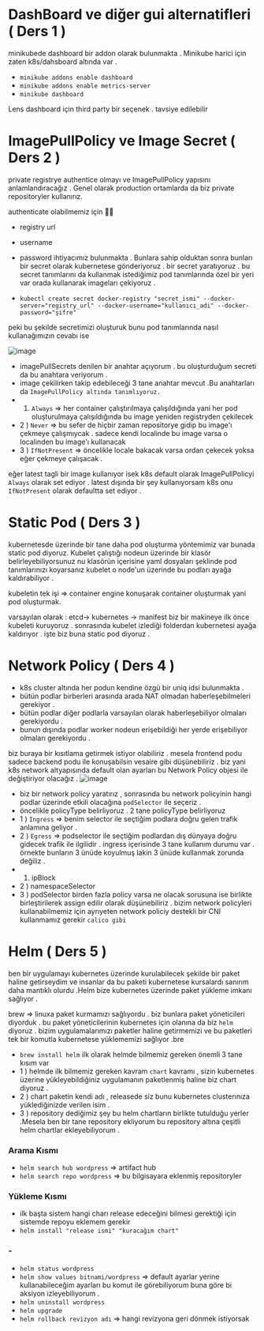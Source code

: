 # DashBoard ve diğer gui alternatifleri ( Ders 1 )
minikubede dashboard bir addon olarak bulunmakta . Minikube harici için zaten k8s/dahsboard altında var .
- `minikube addons enable dashboard`
- `minikube addons enable metrics-server`
- `minikube dashboard`

Lens dashboard için third party bir seçenek . tavsiye edilebilir 

# ImagePullPolicy ve Image Secret ( Ders 2 )
private registrye authentice olmayı ve ImagePullPolicy yapısını anlamlandıracağız . Genel olarak production ortamlarda da biz private repositoryler kullanırız. 

authenticate olabilmemiz için 👍🏻
- registry url
- username
- password ihtiyacımız bulunmakta . Bunlara sahip olduktan sonra bunları bir secret olarak kubernetese gönderiyoruz . bir secret yaratıyoruz . bu secret tanımlarını da kullanmak istediğimiz pod tanımlarında özel bir yeri var orada kullanarak imageları çekiyoruz . 

- `kubectl create secret docker-registry "secret_ismi" --docker-server="registry_url" --docker-username="kullanıcı_adi" --docker-password="şifre"`

peki bu şekilde secretimizi oluşturuk bunu pod tanımlarında nasıl kullanağımızın cevabı ise 


![image](https://user-images.githubusercontent.com/74687192/160274742-cd572af5-6cf2-4716-9657-1bf5173945bf.png)

- imagePullSecrets denilen bir anahtar açıyorum . bu oluşturduğum secreti da bu anahtara veriyorum .  
- image çekilirken takip edebileceği 3 tane anahtar mevcut .Bu anahtarları da `ImagePullPolicy altında tanımlıyoruz.`
- 1) `Always` => her container çalıştırılmaya çalışıldığında yani her pod oluşturulmaya çalışıldığında bu image yeniden registryden çekilecek 
- 2 ) `Never` => bu sefer de hiçbir zaman repositorye gidip bu image'ı çekmeye çalışmıycak . sadece kendi localinde bu image varsa o localinden bu image'ı kullanacak 
- 3 ) `IfNotPresent` => öncelikle locale bakacak varsa ordan çekecek yoksa eğer çekmeye çalışacak .

eğer latest tagli bir image kullanıyor isek k8s default olarak ImagePullPolicyi `Always` olarak set ediyor . latest dışında bir şey kullanıyorsam k8s onu `IfNotPresent` olarak defaultta set ediyor .

# Static Pod ( Ders 3 )
kubernetesde üzerinde bir tane daha pod oluşturma yöntemimiz var bunada static pod diyoruz. Kubelet çalıştığı nodeun üzerinde bir klasör belirleyebiliyorsunuz nu klasörün içerisine yaml dosyaları şeklinde pod tanımlarınızı koyarsanız kubelet o node'un üzerinde bu podları ayağa kaldırabiliyor .

kubeletin tek işi => container engine konuşarak container oluşturmak yani pod oluşturmak.

varsayılan olarak :
etcd-> kubernetes -> manifest 
biz bir makineye ilk önce kubeleti kuruyoruz . sonrasında kubelet izlediği folderdan kubernetesi ayağa kaldırıyor . işte biz buna static pod diyoruz .

# Network Policy ( Ders 4 )

-  k8s cluster altında her podun kendine özgü bir uniq idsi bulunmakta .
- bütün podlar birberleri arasında arada NAT olmadan haberleşebilmeleri gerekiyor . 
- bütün podlar diğer podlarla varsayılan olarak haberleşebiliyor olmaları gerekiyordu . 
- bunun dışında podlar worker nodeun erişebildiği her yerde erişebiliyor olmaları gerekiyordu .

biz buraya bir kısıtlama getirmek istiyor olabiliriz . mesela frontend podu sadece backend podu ile konuşabilsin vesaire gibi düşünebiliriz . biz yani k8s network altyapısında default olan ayarları bu Network Policy objesi ile değiştiriyor olacağız .
![image](https://user-images.githubusercontent.com/74687192/160276688-44c239ff-5fd7-4914-8e90-123ecc8fa829.png)

- biz bir network policy yaratırız , sonrasında bu network policyinin hangi podlar üzerinde etkili olacağına `podSelector`
ile seçeriz .
- öncelikle policyType belirliyoruz . 2 tane policyType belirliyoruz 
- 1 ) `Ingress` => benim selector ile seçtiğim podlara doğru gelen trafik anlamına geliyor .
- 2 ) `Egress` => podselector ile seçtiğim podlardan dış dünyaya doğru gidecek trafik ile ilgilidir .
ingress içerisinde 3 tane kullanım durumu var . örnekte bunların 3 ünüde koyulmuş lakin 3 ünüde kullanmak zorunda değiliz .
- 1) ipBlock  
- 2 ) namespaceSelector
- 3 ) podSelector
birden fazla policy varsa ne olacak sorusuna ise birlikte birleştirilerek assign edilir olarak düşünebiliriz .
bizim network policyleri kullanabilmemiz için ayrıyeten network policiy destekli bir CNI kullanmamız gerekir `calico gibi`

# Helm ( Ders 5 )

ben bir uygulamayı kubernetes üzerinde kurulabilecek şekilde bir paket haline getirseydim ve insanlar da bu paketi kubernetese kursalardı sanırım daha mantıklı olurdu .Helm bize kubernetes üzerinde paket yükleme imkanı sağlıyor .

brew => linuxa paket kurmamızı sağlıyordu . biz bunlara paket yöneticileri diyorduk . bu paket yöneticilerinin kubernetes için olanına da biz `helm` diyoruz . bizim uygulamalarımızı paketler haline getirmemizi ve bu paketleri tek bir komutla kubernetese yüklememizi sağlıyor .bre

- `brew install helm`
 ilk olarak helmde bilmemiz gereken önemli 3 tane kısım var 
- 1 ) helmde ilk bilmemiz gereken kavram `chart` kavramı , sizin kubernetes üzerine yükleyebildiğiniz uygulamanın paketlenmiş haline biz chart diyoruz . 
- 2 ) chart paketin kendi adı , releasede siz bunu kubernetes clusterınıza yüklediğinizde verilen isim .
- 3 ) repository dediğimiz şey bu helm chartların birlikte tutulduğu yerler .Mesela ben bir tane repository ekliyorum bu repository altına çeşitli helm chartlar ekleyebiliyorum . 

### Arama Kısmı 
- `helm search hub wordpress` => artifact hub
- `helm search repo wordpress` => bu bilgisayara eklenmiş repositoryler 
### Yükleme Kısmı
- ilk başta sistem hangi charı release edeceğini bilmesi gerektiği için sistemde repoyu eklemem gerekir 
- `helm install "release ismi" "kuracağım chart"`
### -
- `helm status wordpress`
- `helm show values bitnami/wordpress` => default ayarlar yerine kullanabileceğim ayarları bu komut ile görebiliyorum buna göre bi aksiyon izleyebiliyorum .
- `helm uninstall wordpress`
- `helm upgrade`
- `helm rollback revizyon adı` => hangi revizyona geri dönmek istiyorsak
